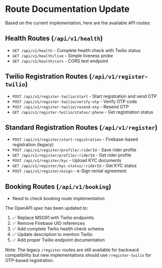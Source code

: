 # Route Documentation Update

Based on the current implementation, here are the available API routes:

## Health Routes (`/api/v1/health`)
- `GET /api/v1/health` - Complete health check with Twilio status
- `GET /api/v1/health/live` - Simple liveness probe
- `GET /api/v1/health/cors` - CORS test endpoint

## Twilio Registration Routes (`/api/v1/register-twilio`)
- `POST /api/v1/register-twilio/start` - Start registration and send OTP
- `POST /api/v1/register-twilio/verify-otp` - Verify OTP code
- `POST /api/v1/register-twilio/resend-otp` - Resend OTP
- `GET /api/v1/register-twilio/status/:phone` - Get registration status

## Standard Registration Routes (`/api/v1/register`)
- `POST /api/v1/register/start-registration` - Firebase-based registration (legacy)
- `POST /api/v1/register/profile/:riderId` - Save rider profile
- `GET /api/v1/register/profile/:riderId` - Get rider profile
- `POST /api/v1/register/kyc` - Upload KYC documents
- `GET /api/v1/register/kyc-status/:riderId` - Get KYC status
- `POST /api/v1/register/esign` - e-Sign rental agreement

## Booking Routes (`/api/v1/booking`)
- Need to check booking route implementation

The OpenAPI spec has been updated to:
1. ✅ Replace MSG91 with Twilio endpoints
2. ✅ Remove Firebase UID references
3. ✅ Add complete Twilio health check schema
4. ✅ Update description to mention Twilio
5. ✅ Add proper Twilio endpoint documentation

Note: The legacy `/register` routes are still available for backward compatibility but new implementations should use `/register-twilio` for OTP-based registration.

